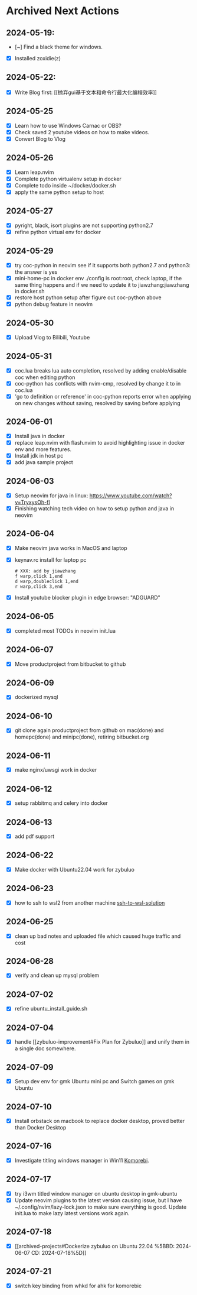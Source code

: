 # Archived Next Actions

## 2024-05-19:

- [~] Find a black theme for windows.
- [x] Installed zoxidie(z)


## 2024-05-22:

- [x] Write Blog first: [[抛弃gui基于文本和命令行最大化编程效率]]

## 2024-05-25

- [x] Learn how to use Windows Carnac or OBS? 
- [x] Check saved 2 youtube videos on how to make videos.
- [x] Convert Blog to Vlog

## 2024-05-26

- [x] Learn leap.nvim
- [x] Complete python virtualenv setup in docker
- [x] Complete todo inside ~/docker/docker.sh
- [x] apply the same python setup to host

## 2024-05-27

- [x] pyright, black, isort plugins are not supporting python2.7
- [x] refine python virtual env for docker

## 2024-05-29

- [x] try coc-python in neovim see if it supports both python2.7 and python3: the answer is yes
- [x] mini-home-pc in docker env ./config is root:root, check laptop, if the same thing happens and if we need to update it to jiawzhang:jiawzhang in docker.sh
- [x] restore host python setup after figure out coc-python above
- [x] python debug feature in neovim

## 2024-05-30

- [x] Upload Vlog to Bilibili, Youtube

## 2024-05-31

- [x] coc.lua breaks lua auto completion, resolved by adding enable/disable coc when editing python
- [x] coc-python <c-space> has conflicts with nvim-cmp, resolved by change it to <c-j> in coc.lua
- [x] 'go to definition or reference' in coc-python reports error when applying on new changes without saving, resolved by saving before applying

## 2024-06-01

- [x] Install java in docker
- [x] replace leap.nvim with flash.nvim to avoid highlighting issue in docker env and more features.
- [x] Install jdk in host pc
- [x] add java sample project

## 2024-06-03

- [x] Setup neovim for java in linux: https://www.youtube.com/watch?v=TryxysOh-fI
- [x] Finishing watching tech video on how to setup python and java in neovim

## 2024-06-04

- [x] Make neovim java works in MacOS and laptop
- [x] keynav.rc install for laptop pc
    ```
    # XXX: add by jiawzhang
    f warp,click 1,end
    d warp,doubleclick 1,end
    r warp,click 3,end
    ```
- [x] Install youtube blocker plugin in edge browser: "ADGUARD"


## 2024-06-05

- [x] completed most TODOs in neovim init.lua

## 2024-06-07

- [x] Move productproject from bitbucket to github


## 2024-06-09

- [x] dockerized mysql

## 2024-06-10

- [x] git clone again productproject from github on mac(done) and homepc(done) and minipc(done), retiring bitbucket.org

## 2024-06-11

- [x] make nginx/uwsgi work in docker

## 2024-06-12

- [x] setup rabbitmq and celery into docker

## 2024-06-13

- [x] add pdf support

## 2024-06-22

- [x] Make docker with Ubuntu22.04 work for zybuluo

## 2024-06-23

- [x] how to ssh to wsl2 from another machine [ssh-to-wsl-solution](https://bonguides.com/how-to-ssh-access-to-a-wsl-distro-from-a-remote-computer/)

## 2024-06-25

- [x] clean up bad notes and uploaded file which caused huge traffic and cost

## 2024-06-28

- [x] verify and clean up mysql problem

## 2024-07-02

- [x] refine ubuntu_install_guide.sh

## 2024-07-04

- [x] handle [[zybuluo-improvement#Fix Plan for Zybuluo]] and unify them in a single doc somewhere.

## 2024-07-09

- [x] Setup dev env for gmk Ubuntu mini pc and Switch games on gmk Ubuntu

## 2024-07-10

- [x] Install orbstack on macbook to replace docker desktop, proved better than Docker Desktop

## 2024-07-16

- [x] Investigate titling windows manager in Win11 [Komorebi](https://github.com/LGUG2Z/komorebi).

## 2024-07-17

- [x] try i3wm titled window manager on ubuntu desktop in gmk-ubuntu
- [x] Update neovim plugins to the latest version causing issue, but I have ~/.config/nvim/lazy-lock.json to make sure everything is good. Update init.lua to make lazy latest versions work again.

## 2024-07-18

- [x] [[archived-projects#Dockerize zybuluo on Ubuntu 22.04 %5BBD: 2024-06-07 CD: 2024-07-18%5D]]

## 2024-07-21

- [x] switch key binding from whkd for ahk for komorebic

